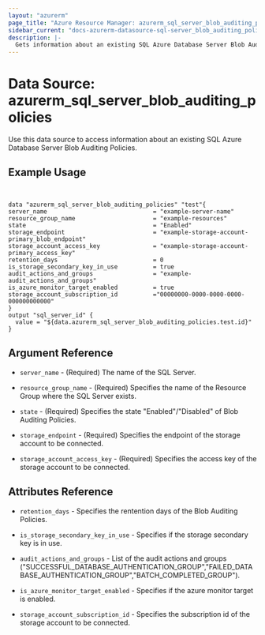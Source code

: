 ```yaml
---
layout: "azurerm"
page_title: "Azure Resource Manager: azurerm_sql_server_blob_auditing_policies"
sidebar_current: "docs-azurerm-datasource-sql-server_blob_auditing_policies"
description: |-
  Gets information about an existing SQL Azure Database Server Blob Auditing Policies.
---
```


# Data Source: azurerm_sql_server_blob_auditing_policies

Use this data source to access information about an existing SQL Azure Database Server Blob Auditing Policies.

## Example Usage

```hcl


data "azurerm_sql_server_blob_auditing_policies" "test"{
server_name                              = "example-server-name"
resource_group_name                      = "example-resources"
state                                    = "Enabled"
storage_endpoint                         = "example-storage-account-primary_blob_endpoint"
storage_account_access_key               = "example-storage-account-primary_access_key"
retention_days                           = 0
is_storage_secondary_key_in_use          = true
audit_actions_and_groups                 = "example-audit_actions_and_groups"
is_azure_monitor_target_enabled          = true
storage_account_subscription_id          ="00000000-0000-0000-0000-000000000000"
}
output "sql_server_id" {
  value = "${data.azurerm_sql_server_blob_auditing_policies.test.id}"
}
```

## Argument Reference

* `server_name` - (Required) The name of the SQL Server.

* `resource_group_name` - (Required) Specifies the name of the Resource Group where the SQL Server exists.

* `state` - (Required) Specifies the state "Enabled"/"Disabled" of Blob Auditing Policies.

* `storage_endpoint` - (Required) Specifies the endpoint of the storage account to be connected.

* `storage_account_access_key` - (Required) Specifies the access key of the storage account to be connected.

## Attributes Reference

* `retention_days` - Specifies the rentention days of the Blob Auditing Policies.

* `is_storage_secondary_key_in_use` - Specifies if the storage secondary key is in use.

* `audit_actions_and_groups` - List of the audit actions and groups ("SUCCESSFUL_DATABASE_AUTHENTICATION_GROUP","FAILED_DATABASE_AUTHENTICATION_GROUP","BATCH_COMPLETED_GROUP").

* `is_azure_monitor_target_enabled` - Specifies if the azure monitor target is enabled.

* `storage_account_subscription_id` - Specifies the subscription id of the storage account to be connected.
